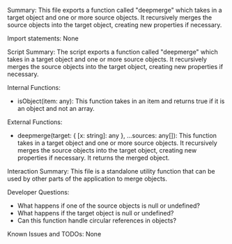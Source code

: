 Summary:
This file exports a function called "deepmerge" which takes in a target object and one or more source objects. It recursively merges the source objects into the target object, creating new properties if necessary.

Import statements:
None

Script Summary:
The script exports a function called "deepmerge" which takes in a target object and one or more source objects. It recursively merges the source objects into the target object, creating new properties if necessary.

Internal Functions:
- isObject(item: any): This function takes in an item and returns true if it is an object and not an array.

External Functions:
- deepmerge(target: { [x: string]: any }, ...sources: any[]): This function takes in a target object and one or more source objects. It recursively merges the source objects into the target object, creating new properties if necessary. It returns the merged object.

Interaction Summary:
This file is a standalone utility function that can be used by other parts of the application to merge objects.

Developer Questions:
- What happens if one of the source objects is null or undefined?
- What happens if the target object is null or undefined?
- Can this function handle circular references in objects?

Known Issues and TODOs:
None